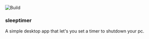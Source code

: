 ![Build](https://github.com/lordkeks/sleeptimer/actions/workflows/release.yml/badge.svg)

### sleeptimer
A simple desktop app that let's you set a timer to shutdown your pc.
